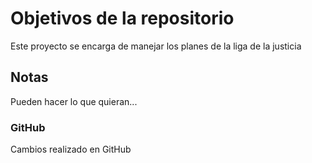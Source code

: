 # Objetivos de la repositorio

Este proyecto se encarga de manejar los planes de la liga de la justicia


## Notas
Pueden hacer lo que quieran...

### GitHub
Cambios realizado en GitHub
